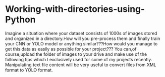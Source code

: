 # Working-with-directories-using-Python
Imagine a situation where your dataset consists of 1000s of images stored and organized in a directory.How will you pre-process them and finally train your CNN or YOLO model or anything similar???How would you manage to get this data as easily as possible for your project???  You can,of course,upload the folder of images to your drive and make use of the following tips which I exclusively used for some of my projects recently.  Manipulating text file content will be very useful to convert files from XML format to YOLO format.
